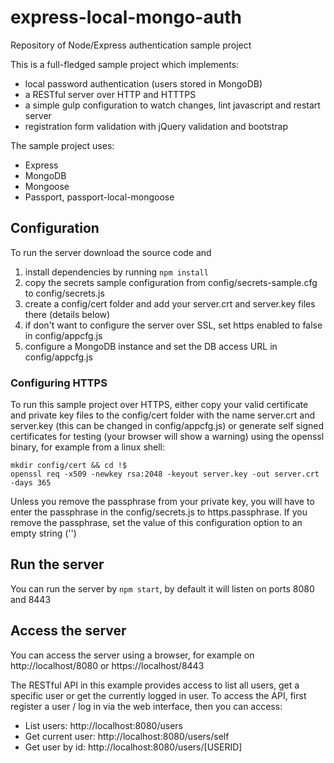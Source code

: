 # express-local-mongo-auth
Repository of Node/Express authentication sample project

This is a full-fledged sample project which implements:
* local password authentication (users stored in MongoDB)
* a RESTful server over HTTP and HTTTPS
* a simple gulp configuration to watch changes, lint javascript and restart server
* registration form validation with jQuery validation and bootstrap

The sample project uses:
* Express
* MongoDB
* Mongoose
* Passport, passport-local-mongoose

## Configuration
To run the server download the source code and
1. install dependencies by running `npm install`
2. copy the secrets sample configuration from config/secrets-sample.cfg to config/secrets.js
3. create a config/cert folder and add your server.crt and server.key files there (details below)
4. if don't want to configure the server over SSL, set https enabled to false in config/appcfg.js
5. configure a MongoDB instance and set the DB access URL in config/appcfg.js

### Configuring HTTPS
To run this sample project over HTTPS, either copy your valid certificate and private key files
to the config/cert folder with the name server.crt and server.key (this can be changed in 
config/appcfg.js) or generate self signed certificates for testing (your browser will show a warning)
using the openssl binary, for example from a linux shell:
```
mkdir config/cert && cd !$
openssl req -x509 -newkey rsa:2048 -keyout server.key -out server.crt -days 365
```
Unless you remove the passphrase from your private key, you will have to enter the passphrase
in the config/secrets.js to https.passphrase. If you remove the passphrase, set the value of
this configuration option to an empty string ('')

## Run the server
You can run the server by `npm start`, by default it will listen on ports 8080 and 8443

## Access the server
You can access the server using a browser, for example on http://localhost/8080 or https://localhost/8443

The RESTful API in this example provides access to list all users, get a specific user or get the currently
logged in user. To access the API, first register a user / log in via the web interface, then you can access:
* List users: http://localhost:8080/users
* Get current user: http://localhost:8080/users/self
* Get user by id: http://localhost:8080/users/[USERID]

